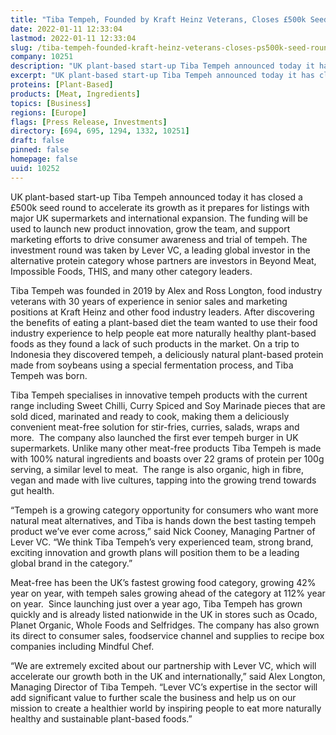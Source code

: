 ```yaml
---
title: "Tiba Tempeh, Founded by Kraft Heinz Veterans, Closes £500k Seed Round to Take Tempeh Mainstream"
date: 2022-01-11 12:33:04
lastmod: 2022-01-11 12:33:04
slug: /tiba-tempeh-founded-kraft-heinz-veterans-closes-ps500k-seed-round-take-tempeh-mainstream
company: 10251
description: "UK plant-based start-up Tiba Tempeh announced today it has closed a £500k seed round to accelerate its growth as it prepares for listings with major UK supermarkets and international expansion. The funding will be used to launch new product innovation, grow the team, and support marketing efforts to drive consumer awareness and trial of tempeh. The investment round was taken by Lever VC, a leading global investor in the alternative protein category whose partners are investors in Beyond Meat, Impossible Foods, THIS, and many other category leaders.  "
excerpt: "UK plant-based start-up Tiba Tempeh announced today it has closed a £500k seed round to accelerate its growth as it prepares for listings with major UK supermarkets and international expansion. The funding will be used to launch new product innovation, grow the team, and support marketing efforts to drive consumer awareness and trial of tempeh. The investment round was taken by Lever VC, a leading global investor in the alternative protein category whose partners are investors in Beyond Meat, Impossible Foods, THIS, and many other category leaders.  "
proteins: [Plant-Based]
products: [Meat, Ingredients]
topics: [Business]
regions: [Europe]
flags: [Press Release, Investments]
directory: [694, 695, 1294, 1332, 10251]
draft: false
pinned: false
homepage: false
uuid: 10252
---
```

<p>UK<strong> </strong>plant-based start-up Tiba Tempeh announced today it has closed a £500k seed round to accelerate its growth as it prepares for listings with major UK supermarkets and international expansion. The funding will be used to launch new product innovation, grow the team, and support marketing efforts to drive consumer awareness and trial of tempeh. The investment round was taken by Lever VC, a leading global investor in the alternative protein category whose partners are investors in Beyond Meat, Impossible Foods, THIS, and many other category leaders.  </p>
<p>Tiba Tempeh was founded in 2019 by Alex and Ross Longton, food industry veterans with 30 years of experience in senior sales and marketing positions at Kraft Heinz and other food industry leaders. After discovering the benefits of eating a plant-based diet the team wanted to use their food industry experience to help people eat more naturally healthy plant-based foods as they found a lack of such products in the market. On a trip to Indonesia they discovered tempeh, a deliciously natural plant-based protein made from soybeans using a special fermentation process, and Tiba Tempeh was born.</p>
<p>Tiba Tempeh specialises in innovative tempeh products with the current range including Sweet Chilli, Curry Spiced and Soy Marinade pieces that are sold diced, marinated and ready to cook, making them a deliciously convenient meat-free solution for stir-fries, curries, salads, wraps and more.  The company also launched the first ever tempeh burger in UK supermarkets. Unlike many other meat-free products Tiba Tempeh is made with 100% natural ingredients and boasts over 22 grams of protein per 100g serving, a similar level to meat.  The range is also organic, high in fibre, vegan and made with live cultures, tapping into the growing trend towards gut health.</p>
<p>“Tempeh is a growing category opportunity for consumers who want more natural meat alternatives, and Tiba is hands down the best tasting tempeh product we’ve ever come across,” said Nick Cooney, Managing Partner of Lever VC. “We think Tiba Tempeh’s very experienced team, strong brand, exciting innovation and growth plans will position them to be a leading global brand in the category.” </p>
<p>Meat-free has been the UK’s fastest growing food category, growing 42% year on year, with tempeh sales growing ahead of the category at 112% year on year.  Since launching just over a year ago, Tiba Tempeh has grown quickly and is already listed nationwide in the UK in stores such as Ocado, Planet Organic, Whole Foods and Selfridges. The company has also grown its direct to consumer sales, foodservice channel and supplies to recipe box companies including Mindful Chef.</p>
<p>“We are extremely excited about our partnership with Lever VC, which will accelerate our growth both in the UK and internationally,” said Alex Longton, Managing Director of Tiba Tempeh. “Lever VC’s expertise in the sector will add significant value to further scale the business and help us on our mission to create a healthier world by inspiring people to eat more naturally healthy and sustainable plant-based foods.”</p>

